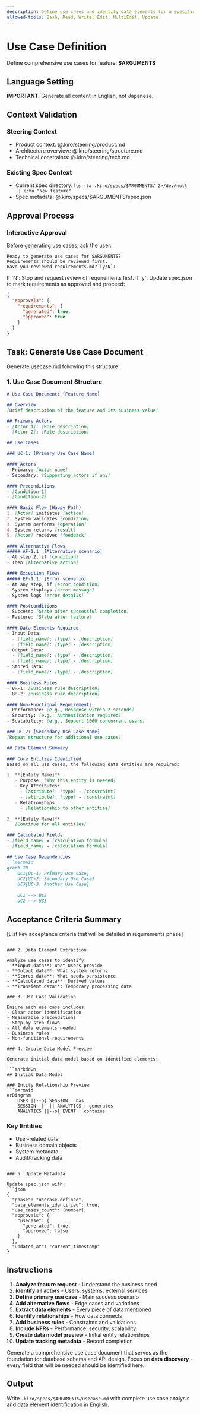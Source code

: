 ```yaml
---
description: Define use cases and identify data elements for a specification
allowed-tools: Bash, Read, Write, Edit, MultiEdit, Update
---
```


# Use Case Definition

Define comprehensive use cases for feature: **$ARGUMENTS**

## Language Setting
**IMPORTANT**: Generate all content in English, not Japanese.

## Context Validation

### Steering Context

- Product context: @.kiro/steering/product.md
- Architecture overview: @.kiro/steering/structure.md
- Technical constraints: @.kiro/steering/tech.md

### Existing Spec Context

- Current spec directory: !`ls -la .kiro/specs/$ARGUMENTS/ 2>/dev/null || echo "New feature"`
- Spec metadata: @.kiro/specs/$ARGUMENTS/spec.json

## Approval Process

### Interactive Approval
Before generating use cases, ask the user:
```
Ready to generate use cases for $ARGUMENTS?
Requirements should be reviewed first.
Have you reviewed requirements.md? [y/N]: 
```

If 'N': Stop and request review of requirements first.
If 'y': Update spec.json to mark requirements as approved and proceed:
```json
{
  "approvals": {
    "requirements": {
      "generated": true,
      "approved": true
    }
  }
}
```

## Task: Generate Use Case Document

Generate usecase.md following this structure:

### 1. Use Case Document Structure

```markdown
# Use Case Document: [Feature Name]

## Overview
[Brief description of the feature and its business value]

## Primary Actors
- [Actor 1]: [Role description]
- [Actor 2]: [Role description]

## Use Cases

### UC-1: [Primary Use Case Name]

#### Actors
- Primary: [Actor name]
- Secondary: [Supporting actors if any]

#### Preconditions
- [Condition 1]
- [Condition 2]

#### Basic Flow (Happy Path)
1. [Actor] initiates [action]
2. System validates [condition]
3. System performs [operation]
4. System returns [result]
5. [Actor] receives [feedback]

#### Alternative Flows
##### AF-1.1: [Alternative scenario]
- At step 2, if [condition]
- Then [alternative action]

#### Exception Flows
##### EF-1.1: [Error scenario]
- At any step, if [error condition]
- System displays [error message]
- System logs [error details]

#### Postconditions
- Success: [State after successful completion]
- Failure: [State after failure]

#### Data Elements Required
- Input Data:
  - [field_name]: [type] - [description]
  - [field_name]: [type] - [description]
- Output Data:
  - [field_name]: [type] - [description]
  - [field_name]: [type] - [description]
- Stored Data:
  - [field_name]: [type] - [description]

#### Business Rules
- BR-1: [Business rule description]
- BR-2: [Business rule description]

#### Non-Functional Requirements
- Performance: [e.g., Response within 2 seconds]
- Security: [e.g., Authentication required]
- Scalability: [e.g., Support 1000 concurrent users]

### UC-2: [Secondary Use Case Name]
[Repeat structure for additional use cases]

## Data Element Summary

### Core Entities Identified
Based on all use cases, the following data entities are required:

1. **[Entity Name]**
   - Purpose: [Why this entity is needed]
   - Key Attributes:
     - [attribute]: [type] - [constraint]
     - [attribute]: [type] - [constraint]
   - Relationships:
     - [Relationship to other entities]

2. **[Entity Name]**
   [Continue for all entities]

### Calculated Fields
- [field_name] = [calculation formula]
- [field_name] = [calculation formula]

## Use Case Dependencies
```mermaid
graph TD
    UC1[UC-1: Primary Use Case]
    UC2[UC-2: Secondary Use Case]
    UC3[UC-3: Another Use Case]
    
    UC1 --> UC2
    UC2 --> UC3
```

## Acceptance Criteria Summary
[List key acceptance criteria that will be detailed in requirements phase]
```

### 2. Data Element Extraction

Analyze use cases to identify:
- **Input data**: What users provide
- **Output data**: What system returns
- **Stored data**: What needs persistence
- **Calculated data**: Derived values
- **Transient data**: Temporary processing data

### 3. Use Case Validation

Ensure each use case includes:
- Clear actor identification
- Measurable preconditions
- Step-by-step flows
- All data elements needed
- Business rules
- Non-functional requirements

### 4. Create Data Model Preview

Generate initial data model based on identified elements:

```markdown
## Initial Data Model

### Entity Relationship Preview
```mermaid
erDiagram
    USER ||--o{ SESSION : has
    SESSION ||--|| ANALYTICS : generates
    ANALYTICS ||--o{ EVENT : contains
```

### Key Entities
- User-related data
- Business domain objects
- System metadata
- Audit/tracking data
```

### 5. Update Metadata

Update spec.json with:
```json
{
  "phase": "usecase-defined",
  "data_elements_identified": true,
  "use_cases_count": [number],
  "approvals": {
    "usecase": {
      "generated": true,
      "approved": false
    }
  },
  "updated_at": "current_timestamp"
}
```

## Instructions

1. **Analyze feature request** - Understand the business need
2. **Identify all actors** - Users, systems, external services
3. **Define primary use case** - Main success scenario
4. **Add alternative flows** - Edge cases and variations
5. **Extract data elements** - Every piece of data mentioned
6. **Identify relationships** - How data connects
7. **Add business rules** - Constraints and validations
8. **Include NFRs** - Performance, security, scalability
9. **Create data model preview** - Initial entity relationships
10. **Update tracking metadata** - Record completion

Generate a comprehensive use case document that serves as the foundation for database schema and API design. Focus on **data discovery** - every field that will be needed should be identified here.

## Output

Write `.kiro/specs/$ARGUMENTS/usecase.md` with complete use case analysis and data element identification in English.
